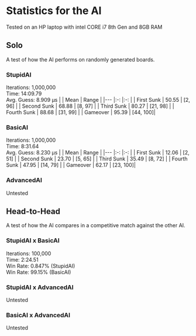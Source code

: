 # Statistics for the AI
Tested on an HP laptop with intel CORE i7 8th Gen and 8GB RAM
## Solo
A test of how the AI performs on randomly generated boards.
### StupidAI
Iterations: 1,000,000  
Time:       14:09.79  
Avg. Guess: 8.909 &mu;s
|             | Mean  | Range    |
|---          |:-:    |:-:       |
| First Sunk  | 50.55 | [2, 96]  |
| Second Sunk | 68.88 | [8, 97]  |
| Third Sunk  | 80.27 | [21, 98] |
| Fourth Sunk | 88.68 | [31, 99] |
| Gameover    | 95.39 | [44, 100]|
### BasicAI
Iterations: 1,000,000  
Time:       8:31.64  
Avg. Guess: 8.230 &mu;s
|             | Mean  | Range    |
|---          |:-:    |:-:       |
| First Sunk  | 12.06 | [2, 51]  |
| Second Sunk | 23.70 | [5, 65]  |
| Third Sunk  | 35.49 | [8, 72]  |
| Fourth Sunk | 47.95 | [14, 79] |
| Gameover    | 62.17 | [23, 100]|
### AdvancedAI
Untested

## Head-to-Head
A test of how the AI compares in a competitive match against the other AI.
### StupidAI x BasicAI
Iterations: 100,000  
Time:       2:24.51  
Win Rate: 0.847% (StupidAI)  
Win Rate: 99.15% (BasicAI)
### StupidAI x AdvancedAI
Untested
### BasicAI x AdvancedAI
Untested